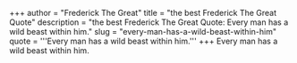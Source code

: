 +++
author = "Frederick The Great"
title = "the best Frederick The Great Quote"
description = "the best Frederick The Great Quote: Every man has a wild beast within him."
slug = "every-man-has-a-wild-beast-within-him"
quote = '''Every man has a wild beast within him.'''
+++
Every man has a wild beast within him.

